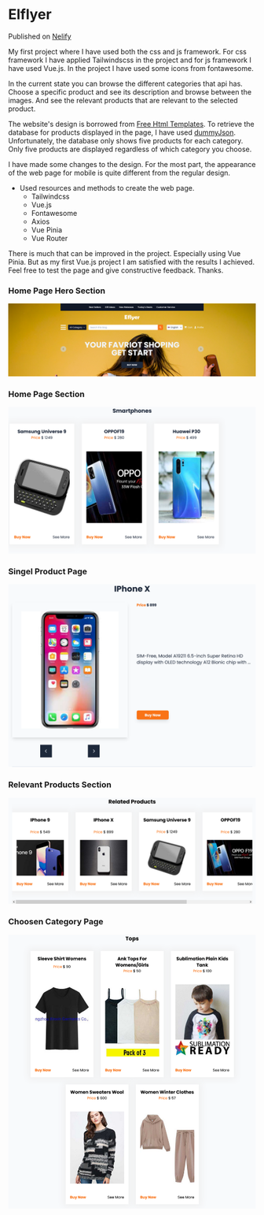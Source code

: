 # Elflyer

Published on [Nelify](https://steady-meerkat-2fe126.netlify.app/)

My first project where I have used both the css and js framework. For css framework I have applied Tailwindscss in the project and for js framework I have used Vue.js. In the project I have used some icons from fontawesome.

In the current state you can browse the different categories that api has. Choose a specific product and see its description and browse between the images. And see the relevant products that are relevant to the selected product.

The website's design is borrowed from [Free Html Templates](https://html.design/download/eflyer-shopping-psd-template/). To retrieve the database for products displayed in the page, I have used [dummyJson](https://dummyjson.com). Unfortunately, the database only shows five products for each category. Only five products are displayed regardless of which category you choose.

I have made some changes to the design. For the most part, the appearance of the web page for mobile is quite different from the regular design.

- Used resources and methods to create the web page.
  - Tailwindcss
  - Vue.js
  - Fontawesome
  - Axios
  - Vue Pinia
  - Vue Router

There is much that can be improved in the project. Especially using Vue Pinia. But as my first Vue.js project I am satisfied with the results I achieved. Feel free to test the page and give constructive feedback. Thanks.

### Home Page Hero Section

![Home Page Hero Section](./screen-img/Home-Hero.png)

### Home Page Section

![Home Page Section](./screen-img/Home-Category.png)

### Singel Product Page

![Singel Product](./screen-img/Singel-Product.png)

### Relevant Products Section

![Relevant Products](./screen-img/Relevant-Products.png)

### Choosen Category Page

![Choosen Category](./screen-img/Category.png)
